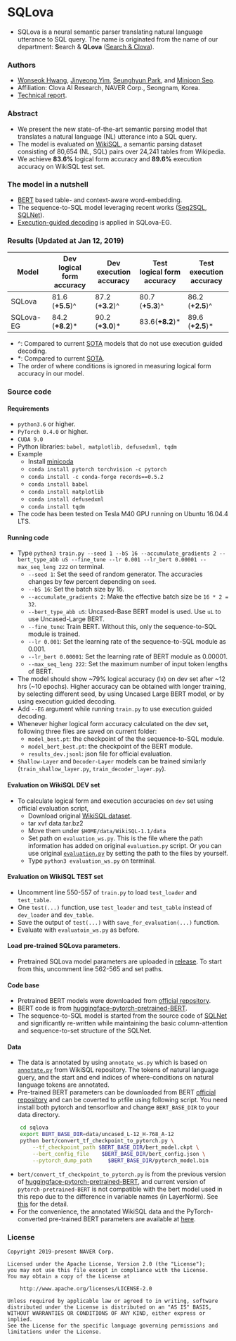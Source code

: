 # SQLova
- SQLova is a neural semantic parser translating natural language utterance to SQL query. The name is originated from the name of our department:  **S**earch & **QLova** ([Search & Clova](https://clova.ai/ko/research/publications.html)).

### Authors
- [Wonseok Hwang](mailto:wonseok.hwang@navercorp.com), [Jinyeong Yim](mailto:jinyeong.yim@navercorp.com), [Seunghyun Park](mailto:seung.park@navercorp.com), and [Minjoon Seo](https://seominjoon.github.io).
- Affiliation: Clova AI Research, NAVER Corp., Seongnam, Korea.
- [Technical report](https://ssl.pstatic.net/static/clova/service/clova_ai/research/publications/SQLova.pdf).

### Abstract
- We present the new state-of-the-art semantic parsing model that translates a natural language (NL) utterance into a SQL query.
- The model is evaluated on [WikiSQL](https://github.com/salesforce/WikiSQL), a semantic parsing dataset consisting of 80,654 (NL, SQL) pairs over 24,241 tables from Wikipedia.
- We achieve **83.6%** logical form accuracy and **89.6%** execution accuracy on WikiSQL test set.

### The model in a nutshell
- [BERT](https://arxiv.org/abs/1810.04805) based table- and context-aware word-embedding. 
- The sequence-to-SQL model leveraging recent works ([Seq2SQL](https://arxiv.org/abs/1709.00103), [SQLNet](https://arxiv.org/abs/1711.04436)).
- [Execution-guided decoding](https://arxiv.org/abs/1807.03100) is applied in SQLova-EG.

### Results (Updated at Jan 12, 2019)
| **Model**   | Dev <br />logical form <br />accuracy | Dev<br />execution<br/> accuracy | Test<br /> logical form<br /> accuracy | Test<br /> execution<br /> accuracy |
| ----------- | ------------------------------------- | -------------------------------- | -------------------------------------- | ----------------------------------- |
| SQLova    | 81.6 (**+5.5**)^                      | 87.2 (**+3.2**)^                 | 80.7 (**+5.3**)^                       | 86.2 (**+2.5**)^                    |
| SQLova-EG | 84.2 (**+8.2**)*                      | 90.2 (**+3.0**)*                 | 83.6(**+8.2**)*                        | 89.6 (**+2.5**)*                    |

- ^: Compared to current [SOTA](https://github.com/salesforce/WikiSQL) models that do not use execution guided decoding.
- *: Compared to current [SOTA](https://github.com/salesforce/WikiSQL).
- The order of where conditions is ignored in measuring logical form accuracy in our model. 



### Source code
#### Requirements
- `python3.6` or higher.
- `PyTorch 0.4.0` or higher.
- `CUDA 9.0`
- Python libraries: `babel, matplotlib, defusedxml, tqdm`
- Example
    - Install [minicoda](https://conda.io/miniconda.html)
    - `conda install pytorch torchvision -c pytorch`
    - `conda install -c conda-forge records==0.5.2`
    - `conda install babel` 
    - `conda install matplotlib`
    - `conda install defusedxml`
    - `conda install tqdm`
- The code has been tested on Tesla M40 GPU running on Ubuntu 16.04.4 LTS.

#### Running code
- Type `python3 train.py --seed 1 --bS 16 --accumulate_gradients 2 --bert_type_abb uS --fine_tune --lr 0.001 --lr_bert 0.00001 --max_seq_leng 222` on terminal.
    - `--seed 1`: Set the seed of random generator. The accuracies changes by few percent depending on `seed`.
    - `--bS 16`: Set the batch size by 16.
    - `--accumulate_gradients 2`: Make the effective batch size be `16 * 2 = 32`.
    - `--bert_type_abb uS`: Uncased-Base BERT model is used. Use `uL` to use Uncased-Large BERT.
    - `--fine_tune`: Train BERT. Without this, only the sequence-to-SQL module is trained.
    - `--lr 0.001`: Set the learning rate of the sequence-to-SQL module as 0.001. 
    - `--lr_bert 0.00001`: Set the learning rate of BERT module as 0.00001.
    - `--max_seq_leng 222`: Set the maximum number of input token lengths of BERT.     
- The model should show ~79% logical accuracy (lx) on dev set after ~12 hrs (~10 epochs). Higher accuracy can be obtained with longer training, by selecting different seed, by using Uncased Large BERT model, or by using execution guided decoding.
- Add `--EG` argument while running `train.py` to use execution guided decoding. 
- Whenever higher logical form accuracy calculated on the dev set, following three files are saved on current folder:
    - `model_best.pt`: the checkpoint of the the sequence-to-SQL module.
    - `model_bert_best.pt`: the checkpoint of the BERT module.
    - `results_dev.jsonl`: json file for official evaluation.
- `Shallow-Layer` and `Decoder-Layer` models can be trained similarly (`train_shallow_layer.py`, `train_decoder_layer.py`). 

#### Evaluation on WikiSQL DEV set
- To calculate logical form and execution accuracies on `dev` set using official evaluation script,
    - Download original [WikiSQL dataset](https://github.com/salesforce/WikiSQL).
    - tar xvf data.tar.bz2
    - Move them under `$HOME/data/WikiSQL-1.1/data`
    - Set path on `evaluation_ws.py`. This is the file where the path information has added on original `evaluation.py` script. Or you can use original [`evaluation.py`](https://github.com/salesforce/WikiSQL) by setting the path to the files by yourself.
    - Type `python3 evaluation_ws.py` on terminal.

#### Evaluation on WikiSQL TEST set
- Uncomment line 550-557 of `train.py` to load `test_loader` and `test_table`.
- One `test(...)` function, use `test_loader` and `test_table` instead of `dev_loader` and `dev_table`.
- Save the output of `test(...)` with `save_for_evaluation(...)` function.
- Evaluate with `evaluatoin_ws.py` as before.

#### Load pre-trained SQLova parameters.
- Pretrained SQLova model parameters are uploaded in [release](https://github.com/naver/sqlova/releases). To start from this, uncomment line 562-565 and set paths.

  
#### Code base 
- Pretrained BERT models were downloaded from [official repository](https://github.com/google-research/bert). 
- BERT code is from [huggingface-pytorch-pretrained-BERT](https://github.com/huggingface/pytorch-pretrained-BERT).
- The sequence-to-SQL model is started from the source code of [SQLNet](https://github.com/xiaojunxu/SQLNet) and significantly re-written while maintaining the basic column-attention and sequence-to-set structure of the SQLNet.

#### Data
- The data is annotated by using `annotate_ws.py` which is based on [`annotate.py`](https://github.com/salesforce/WikiSQL) from WikiSQL repository. The tokens of natural language guery, and the start and end indices of where-conditions on natural language tokens are annotated.
- Pre-trained BERT parameters can be downloaded from BERT [official repository](https://github.com/google-research/bert) and can be coverted to `pt`file using following script. You need install both pytorch and tensorflow and change `BERT_BASE_DIR` to your data directory.

```sh
    cd sqlova
    export BERT_BASE_DIR=data/uncased_L-12_H-768_A-12
    python bert/convert_tf_checkpoint_to_pytorch.py \
        --tf_checkpoint_path $BERT_BASE_DIR/bert_model.ckpt \
        --bert_config_file    $BERT_BASE_DIR/bert_config.json \
        --pytorch_dump_path     $BERT_BASE_DIR/pytorch_model.bin 
```

- `bert/convert_tf_checkpoint_to_pytorch.py` is from the previous version of [huggingface-pytorch-pretrained-BERT](https://github.com/huggingface/pytorch-pretrained-BERT), and current version of `pytorch-pretrained-BERT` is not compatible with the bert model used in this repo due to the difference in variable names (in LayerNorm). See [this](https://github.com/naver/sqlova/issues/1) for the detail.
- For the convenience, the annotated WikiSQL data and the PyTorch-converted pre-trained BERT parameters are available at [here](https://drive.google.com/file/d/1iJvsf38f16el58H4NPINQ7uzal5-V4v4/view?usp=sharing).

### License
```
Copyright 2019-present NAVER Corp.

Licensed under the Apache License, Version 2.0 (the "License");
you may not use this file except in compliance with the License.
You may obtain a copy of the License at

    http://www.apache.org/licenses/LICENSE-2.0

Unless required by applicable law or agreed to in writing, software
distributed under the License is distributed on an "AS IS" BASIS,
WITHOUT WARRANTIES OR CONDITIONS OF ANY KIND, either express or implied.
See the License for the specific language governing permissions and
limitations under the License.
```
